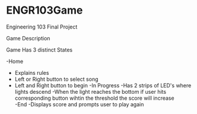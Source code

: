 # ENGR103Game
Engineering 103 Final Project

Game Description

Game Has 3 distinct States

-Home
  - Explains rules
  - Left or Right button to select song
  - Left and Right button to begin
-In Progress
  -Has 2 strips of LED's where lights descend
  -When the light reaches the bottom if user hits corresponding button wihtin the threshold the score will increase  
-End
  -Displays score and prompts user to play again
